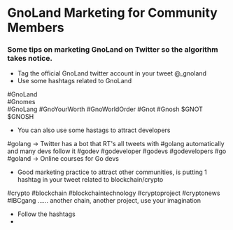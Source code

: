 # GnoLand Marketing for Community Members

### Some tips on marketing GnoLand on Twitter so the algorithm takes notice.  

*   Tag the official GnoLand twitter account in your tweet @\_gnoland
*   Use some hashtags related to GnoLand

#GnoLand  
#Gnomes  
#GnoLang
#GnoYourWorth
#GnoWorldOrder
#Gnot
#Gnosh
$GNOT
$GNOSH

*   You can also use some hastags to attract developers

#golang  -> Twitter has a bot that RT's all tweets with #golang automatically and many devs follow it
#godev
#godeveloper
#godevs
#godevelopers
#go
#goland  -> Online courses for Go devs

*   Good marketing practice to attract other communities, is putting 1 hashtag in your tweet related to blockchain/crypto

#crypto
#blockchain
#blockchaintechnology
#cryptoproject
#cryptonews
#IBCgang
...... another chain, another project, use your imagination

*    Follow the hashtags
*    


